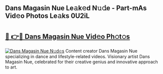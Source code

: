 ## Dans Magasin Nue Le𝚊k𝚎d N𝚞𝚍e - Part-mAs Vid𝚎o Photos Le𝚊ks 0U2iL

# <h2><a href="http://fb0pl9c.evod.top/?m=Dans+Magasin+Nue">🔗 👉🔴 Dans Magasin Nue Vid𝚎o Ph𝚘t𝚘s</a></h2>

[![Dans Magasin Nue N𝚞d𝚎s](https://i.imgur.com/8V9OHl7.gif)](http://fb0pl9c.evod.top/?m=Dans+Magasin+Nue)
Content creator Dans Magasin Nue specializing in dance and lifestyle-related videos. Visionary artist Dans Magasin Nue, celebrated for their creative genius and innovative approach to art. 
